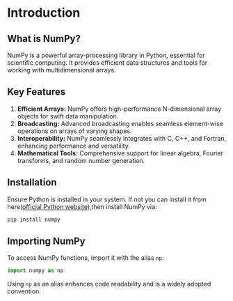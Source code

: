 # Introduction

## What is NumPy?

NumPy is a powerful array-processing library in Python, essential for scientific computing. It provides efficient data structures and tools for working with multidimensional arrays.

## Key Features

1. **Efficient Arrays:** NumPy offers high-performance N-dimensional array objects for swift data manipulation.
2. **Broadcasting:** Advanced broadcasting enables seamless element-wise operations on arrays of varying shapes.
3. **Interoperability:** NumPy seamlessly integrates with C, C++, and Fortran, enhancing performance and versatility.
4. **Mathematical Tools:** Comprehensive support for linear algebra, Fourier transforms, and random number generation.

## Installation

Ensure Python is installed in your system. If not you can install it from here([official Python website](https://www.python.org/)),then install NumPy via:

```bash
pip install numpy
```

## Importing NumPy

To access NumPy functions, import it with the alias `np`:

```python
import numpy as np
```

Using `np` as an alias enhances code readability and is a widely adopted convention.
